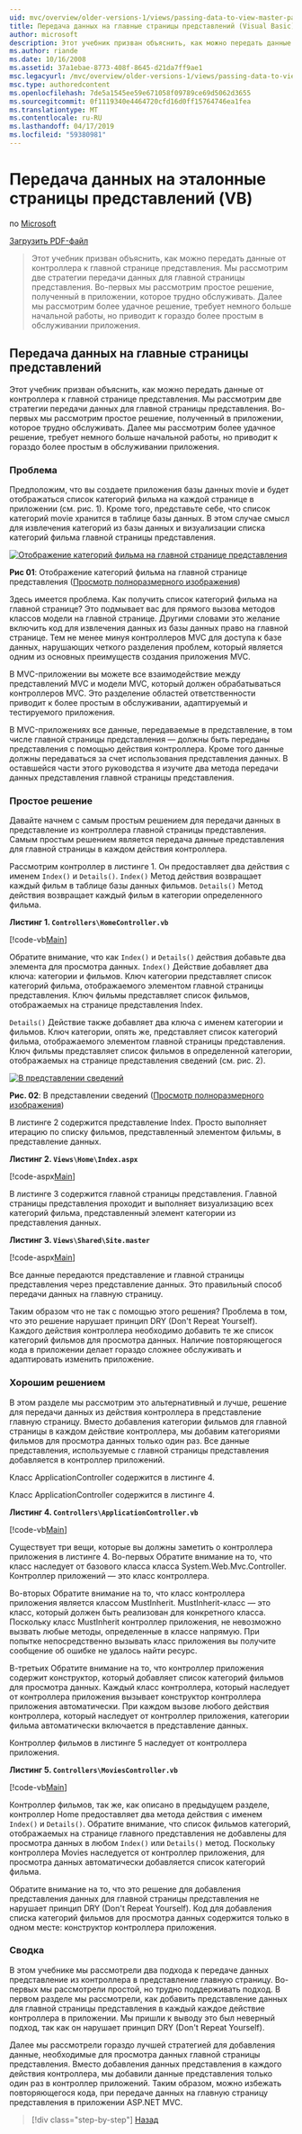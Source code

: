 ```yaml
---
uid: mvc/overview/older-versions-1/views/passing-data-to-view-master-pages-vb
title: Передача данных на главные страницы представлений (Visual Basic) | Документация Майкрософт
author: microsoft
description: Этот учебник призван объяснить, как можно передать данные от контроллера к главной странице представления. Мы рассмотрим две стратегии передачи данных в представление m...
ms.author: riande
ms.date: 10/16/2008
ms.assetid: 37a1ebae-8773-408f-8645-d21da7ff9ae1
msc.legacyurl: /mvc/overview/older-versions-1/views/passing-data-to-view-master-pages-vb
msc.type: authoredcontent
ms.openlocfilehash: 7de5a1545ee59e671058f09789ce69d5062d3655
ms.sourcegitcommit: 0f1119340e4464720cfd16d0ff15764746ea1fea
ms.translationtype: MT
ms.contentlocale: ru-RU
ms.lasthandoff: 04/17/2019
ms.locfileid: "59380981"
---
```

# <a name="passing-data-to-view-master-pages-vb"></a>Передача данных на эталонные страницы представлений (VB)

по [Microsoft](https://github.com/microsoft)

[Загрузить PDF-файл](http://download.microsoft.com/download/e/f/3/ef3f2ff6-7424-48f7-bdaa-180ef64c3490/ASPNET_MVC_Tutorial_13_VB.pdf)

> Этот учебник призван объяснить, как можно передать данные от контроллера к главной странице представления. Мы рассмотрим две стратегии передачи данных для главной страницы представления. Во-первых мы рассмотрим простое решение, полученный в приложении, которое трудно обслуживать. Далее мы рассмотрим более удачное решение, требует немного больше начальной работы, но приводит к гораздо более простым в обслуживании приложения.


## <a name="passing-data-to-view-master-pages"></a>Передача данных на главные страницы представлений

Этот учебник призван объяснить, как можно передать данные от контроллера к главной странице представления. Мы рассмотрим две стратегии передачи данных для главной страницы представления. Во-первых мы рассмотрим простое решение, полученный в приложении, которое трудно обслуживать. Далее мы рассмотрим более удачное решение, требует немного больше начальной работы, но приводит к гораздо более простым в обслуживании приложения.

### <a name="the-problem"></a>Проблема

Предположим, что вы создаете приложения базы данных movie и будет отображаться список категорий фильма на каждой странице в приложении (см. рис. 1). Кроме того, представьте себе, что список категорий movie хранится в таблице базы данных. В этом случае смысл для извлечения категорий из базы данных и визуализации списка категорий фильма главной страницы представления.


[![Отображение категорий фильма на главной странице представления](passing-data-to-view-master-pages-vb/_static/image2.png)](passing-data-to-view-master-pages-vb/_static/image1.png)

**Рис 01**: Отображение категорий фильма на главной странице представления ([Просмотр полноразмерного изображения](passing-data-to-view-master-pages-vb/_static/image3.png))


Здесь имеется проблема. Как получить список категорий фильма на главной странице? Это подмывает вас для прямого вызова методов классов модели на главной странице. Другими словами это желание включить код для извлечения данных из базы данных право на главной странице. Тем не менее минуя контроллеров MVC для доступа к базе данных, нарушающих четкого разделения проблем, который является одним из основных преимуществ создания приложения MVC.

В MVC-приложении вы можете все взаимодействие между представлений MVC и модели MVC, который должен обрабатываться контроллеров MVC. Это разделение областей ответственности приводит к более простым в обслуживании, адаптируемый и тестируемого приложения.

В MVC-приложениях все данные, передаваемые в представление, в том числе главной страницы представления — должны быть переданы представления с помощью действия контроллера. Кроме того данные должны передаваться за счет использования представления данных. В оставшейся части этого руководства я изучите два метода передачи данных представления главной страницы представления.

### <a name="the-simple-solution"></a>Простое решение

Давайте начнем с самым простым решением для передачи данных в представление из контроллера главной страницы представления. Самым простым решением является передача данные представления для главной страницы в каждом действия контроллера.

Рассмотрим контроллер в листинге 1. Он предоставляет два действия с именем `Index()` и `Details()`. `Index()` Метод действия возвращает каждый фильм в таблице базы данных фильмов. `Details()` Метод действия возвращает каждый фильм в категории определенного фильма.

**Листинг 1. `Controllers\HomeController.vb`**

[!code-vb[Main](passing-data-to-view-master-pages-vb/samples/sample1.vb)]

Обратите внимание, что как `Index()` и `Details()` действия добавьте два элемента для просмотра данных. `Index()` Действие добавляет два ключа: категории и фильмов. Ключ категории представляет список категорий фильма, отображаемого элементом главной страницы представления. Ключ фильмы представляет список фильмов, отображаемых на странице представления Index.

`Details()` Действие также добавляет два ключа с именем категории и фильмов. Ключ категории, опять же, представляет список категорий фильма, отображаемого элементом главной страницы представления. Ключ фильмы представляет список фильмов в определенной категории, отображаемых на странице представления сведений (см. рис. 2).


[![В представлении сведений](passing-data-to-view-master-pages-vb/_static/image5.png)](passing-data-to-view-master-pages-vb/_static/image4.png)

**Рис. 02**: В представлении сведений ([Просмотр полноразмерного изображения](passing-data-to-view-master-pages-vb/_static/image6.png))


В листинге 2 содержится представление Index. Просто выполняет итерацию по списку фильмов, представленный элементом фильмы, в представление данных.

**Листинг 2. `Views\Home\Index.aspx`**

[!code-aspx[Main](passing-data-to-view-master-pages-vb/samples/sample2.aspx)]

В листинге 3 содержится главной страницы представления. Главной страницы представления проходит и выполняет визуализацию всех категорий фильма, представленный элемент категории из представления данных.

**Листинг 3. `Views\Shared\Site.master`**

[!code-aspx[Main](passing-data-to-view-master-pages-vb/samples/sample3.aspx)]

Все данные передаются представление и главной страницы представления через представление данных. Это правильный способ передачи данных на главную страницу.

Таким образом что не так с помощью этого решения? Проблема в том, что это решение нарушает принцип DRY (Don't Repeat Yourself). Каждого действия контроллера необходимо добавить те же список категорий фильмов для просмотра данных. Наличие повторяющегося кода в приложении делает гораздо сложнее обслуживать и адаптировать изменить приложение.

### <a name="the-good-solution"></a>Хорошим решением

В этом разделе мы рассмотрим это альтернативный и лучше, решение для передачи данных из действия контроллера в представление главную страницу. Вместо добавления категории фильмов для главной страницы в каждом действие контроллера, мы добавим категориями фильмов для просмотра данных только один раз. Все данные представления, используемые с главной страницы представления добавляется в контроллер приложений.

Класс ApplicationController содержится в листинге 4.

Класс ApplicationController содержится в листинге 4.

**Листинг 4. `Controllers\ApplicationController.vb`**

[!code-vb[Main](passing-data-to-view-master-pages-vb/samples/sample4.vb)]

Существует три вещи, которые вы должны заметить о контроллера приложения в листинге 4. Во-первых Обратите внимание на то, что класс наследует от базового класса класса System.Web.Mvc.Controller. Контроллер приложений — это класс контроллера.

Во-вторых Обратите внимание на то, что класс контроллера приложения является классом MustInherit. MustInherit-класс — это класс, который должен быть реализован для конкретного класса. Поскольку класс MustInherit контроллер приложения, не невозможно вызвать любые методы, определенные в классе напрямую. При попытке непосредственно вызывать класс приложения вы получите сообщение об ошибке не удалось найти ресурс.

В-третьих Обратите внимание на то, что контроллер приложения содержит конструктор, который добавляет список категорий фильмов для просмотра данных. Каждый класс контроллера, который наследует от контроллера приложения вызывает конструктор контроллера приложения автоматически. При каждом вызове любого действия контроллера, который наследует от контроллер приложения, категории фильма автоматически включается в представление данных.

Контроллер фильмов в листинге 5 наследует от контроллера приложения.

**Листинг 5. `Controllers\MoviesController.vb`**

[!code-vb[Main](passing-data-to-view-master-pages-vb/samples/sample5.vb)]

Контроллер фильмов, так же, как описано в предыдущем разделе, контроллер Home предоставляет два метода действия с именем `Index()` и `Details()`. Обратите внимание, что список фильмов категорий, отображаемых на странице главного представления не добавлены для просмотра данных в любом `Index()` или `Details()` метод. Поскольку контроллера Movies наследуется от контроллер приложения, для просмотра данных автоматически добавляется список категорий фильма.

Обратите внимание на то, что это решение для добавления представления данных для главной страницы представления не нарушает принцип DRY (Don't Repeat Yourself). Код для добавления списка категорий фильмов для просмотра данных содержится только в одном месте: конструктор контроллера приложения.

### <a name="summary"></a>Сводка

В этом учебнике мы рассмотрели два подхода к передаче данных представление из контроллера в представление главную страницу. Во-первых мы рассмотрели простой, но трудно поддерживать подход. В первом разделе мы рассмотрели, как добавить представление данных для главной страницы представления в каждый каждое действие контроллера в приложении. Мы пришли к выводу это был неверный подход, так как он нарушает принцип DRY (Don't Repeat Yourself).

Далее мы рассмотрели гораздо лучшей стратегией для добавления данные, необходимые для просмотра данных главной страницы представления. Вместо добавления данных представления в каждого действия контроллера, мы добавили данные представления только один раз в контроллер приложений. Таким образом, можно избежать повторяющегося кода, при передаче данных на главную страницу представления в приложении ASP.NET MVC.

> [!div class="step-by-step"]
> [Назад](creating-page-layouts-with-view-master-pages-vb.md)

